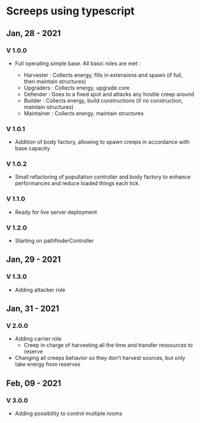 # Screeps using typescript


## Jan, 28 - 2021

### V 1.0.0

- Full operating simple base. All basic roles are met :

    * Harvester : Collects energy, fills in extensions and spawn (if full, then maintain structures)
    * Upgraders : Collects energy, upgrade core
    * Defender : Goes to a fixed spot and attacks any hostile creep around
    * Builder : Collects energy, build constructions (if no construction, maintain structures)
    * Maintainer : Collects energy, maintain structures

### V 1.0.1

- Addition of body factory, allowing to spawn creeps in accordance with base capacity

### V 1.0.2

- Small refactoring of popullation controller and body factory to enhance performances and reduce loaded things each tick.

### V 1.1.0

- Ready for live server deployment


### V 1.2.0

- Starting on pathfinderController

## Jan, 29 - 2021

### V 1.3.0

- Adding attacker role

## Jan, 31 - 2021

### V 2.0.0

- Adding carrier role
    * Creep in charge of harvesting all the time and transfer ressources to reserve
- Changing all creeps behavior so they don't harvest sources, but only take energy from reserves

## Feb, 09 - 2021

### V 3.0.0

- Adding possibility to control multiple rooms
